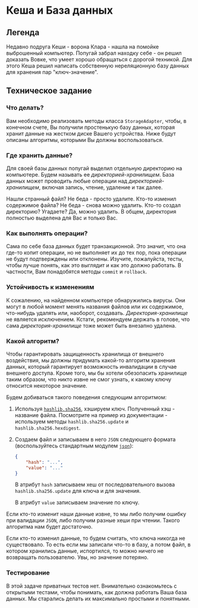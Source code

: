 # Кеша и База данных

## Легенда

Недавно подруга Кеши - ворона Клара - нашла на помойке выброшенный компьютер. Попугай забрал находку
себе - он решил доказать Вовке, что умеет хорошо обращаться с дорогой техникой. Для этого Кеша решил
написать собственную нереляционную базу данных для хранения пар "ключ-значение".

## Техническое задание

### Что делать?

Вам необходимо реализовать методы класса `StorageAdapter`, чтобы, в конечном счете, Вы получили
простенькую базу данных, которая хранит данные на жестком диске Вашего устройства. Ниже будут
описаны алгоритмы, которыми Вы должны воспользоваться.

### Где хранить данные?

Для своей базы данных попугай выделил отдельную директорию на компьютере. Будем называть ее
*директорией-хранилищем*. База данных может проводить любые операции над *директорией-хранилищем*,
включая запись, чтение, удаление и так далее.

Нашли странный файл? Не беда - просто удалите. Кто-то изменил содержимое файла? Не беда - снова
можно удалить. Кто-то создал директорию? Угадаете? Да, можно удалить. В общем, директория полностью
выделена для Вас и только Вас.

### Как выполнять операции?

Сама по себе база данных будет транзакционной. Это значит, что она где-то копит операции, но не
выполняет их до тех пор, пока операции не будут подтверждены или отклонены. Изучите, пожалуйста,
тесты, чтобы лучше понять, как это выглядит и как это должно работать. В частности, Вам понадобятся
методы `commit` и `rollback`.

### Устойчивость к изменениям

К сожалению, на найденном компьютере обнаружились вирусы. Они могут в любой момент менять названия
файлов или их содержимое, что-нибудь удалять или, наоборот, создавать. *Директория-хранилище* не
является исключением. Кстати, рекомендуем держать в голове, что сама *директория-хранилище* тоже
может быть внезапно удалена.

### Какой алгоритм?

Чтобы гарантировать защищенность хранилища от внешнего воздействия, мы должны придумать какой-то
алгоритм хранения данных, который гарантирует возможность инвалидации в случае внешнего доступа.
Кроме того, мы бы хотели обезопасить хранилище таким образом, что никто извне не смог узнать, к
какому ключу относится некоторое значение.

Будем добиваться такого поведения следующим алгоритмом:

1. Используя [`hashlib.sha256`](https://docs.python.org/3/library/hashlib.html#usage), хэшируем
   ключ. Полученный хэш - название файла. Посмотрите на пример из документации - используем методы
   `hashlib.sha256.update` и `hashlib.sha256.hexdigest`.

2. Создаем файл и записываем в него `JSON` следующего формата (воспользуйтесь стандартным модулем
   [`json`](https://docs.python.org/3/library/json.html)):

    ```json
    {
        "hash": "...",
        "value": "..."
    }
    ```

    В атрибут `hash` записываем хеш от последовательного вызова `hashlib.sha256.update` для ключа и
    для значения.

    В атрибут `value` записываем значение по ключу.

Если кто-то изменит наши данные извне, то мы либо получим ошибку при валидации `JSON`, либо получим
разные хеши при чтении. Такого алгоритма нам будет достаточно.

Если кто-то изменил данные, то будем считать, что ключа никогда не существовало. То есть если мы
записали что-то в базу, а потом файл, в котором хранились данные, испортился, то можно ничего не
возвращать пользователю. Увы, но значение потеряно.

### Тестирование

В этой задаче приватных тестов нет. Внимательно ознакомьтесь с открытыми тестами, чтобы понимать,
как должна работать Ваша база данных. Мы старались делать их максимально простыми и понятными.
